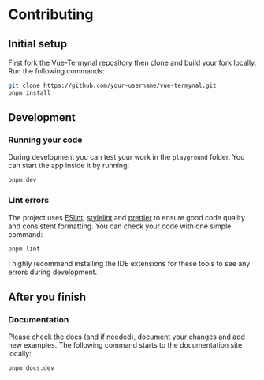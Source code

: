 # Contributing

## Initial setup

First [fork](https://docs.github.com/en/get-started/quickstart/fork-a-repo) the Vue-Termynal repository then clone and build your fork locally. Run the following commands:

```sh
git clone https://github.com/your-username/vue-termynal.git
pnpm install
```

## Development

### Running your code

During development you can test your work in the `playground` folder. You can start the app inside it by running:

```sh
pnpm dev
```

### Lint errors

The project uses [ESlint](https://eslint.org/), [stylelint](https://stylelint.io/) and [prettier](https://prettier.io/) to ensure good code quality and consistent formatting. You can check your code with one simple command:

```sh
pnpm lint
```

I highly recommend installing the IDE extensions for these tools to see any errors during development.

## After you finish

### Documentation

Please check the docs (and if needed), document your changes and add new examples. The following command starts to the documentation site locally:

```sh
pnpm docs:dev
```
